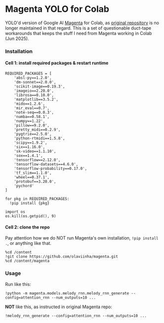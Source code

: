 # Magenta YOLO for Colab

YOLO'd version of Google AI [Magenta](https://magenta.tensorflow.org/) for Colab, as [original repository](https://github.com/magenta/magenta) is no longer maintained in that regard. This is a set of questionable duct-tape workarounds that keeps the stuff I need from Magenta working in Colab (Jun 2025).

### Installation

#### Cell 1: install required packages & restart runtime
```
REQUIRED_PACKAGES = [
    'absl-py==1.2.0',
    'dm-sonnet==2.0.0',
    'scikit-image==0.19.3',
    'imageio==2.20.0',
    'librosa==0.10.0',
    'matplotlib==3.5.2',
    'mido==1.2.6',
    'mir_eval==0.7',
    'note-seq==0.0.3',
    'numba==0.58.1',
    'numpy==1.22',
    'pillow==9.2.0',
    'pretty_midi==0.2.9',
    'pygtrie==2.5.0',
    'python-rtmidi==1.5.8',
    'scipy==1.9.2',
    'six==1.16.0',
    'sk-video==1.1.10',
    'sox==1.4.1',
    'tensorflow==2.12.0',
    'tensorflow-datasets==4.6.0',
    'tensorflow-probability==0.17.0',
    'tf_slim==1.1.0',
    'wheel==0.37.1',
    'protobuf==3.20.0',
    'pychord'
]

for pkg in REQUIRED_PACKAGES:
  !pip install {pkg}

import os
os.kill(os.getpid(), 9)
```

#### Cell 2: clone the repo
Pay attention how we do NOT run Magenta's own installation, `!pip install .`, or anything like that.
```
%cd /content
!git clone https://github.com/olaviinha/magenta.git
%cd /content/magenta
```

### Usage

Run like this:
```
!python -m magenta.models.melody_rnn.melody_rnn_generate --config=attention_rnn --num_outputs=10 ...
```

**NOT** like this, as instructed in original Magenta repo:
```
!melody_rnn_generate --config=attention_rnn --num_outputs=10 ...
```
